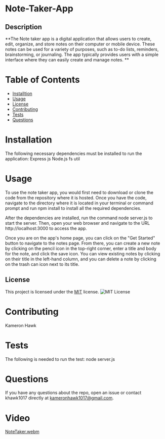 # Note-Taker-App

## Description
**The Note taker app is a digital application that allows users to create, edit, organize, and store notes on their computer or mobile device. These notes can be used for a variety of purposes, such as to-do lists, reminders, brainstorming, or journaling. The app typically provides users with a simple interface where they can easily create and manage notes. **

# Table of Contents
* [Installtion](#installtion)
* [Usage](#usage)
* [License](#license)
* [Contributing](#contributing)
* [Tests](#tests)
* [Questions](#questions)

# Installation
The following necessary dependencies must be installed to run the application: Express js Node.js fs util 

# Usage
To use the note taker app, you would first need to download or clone the code from the repository where it is hosted. Once you have the code, navigate to the directory where it is located in your terminal or command prompt and run npm install to install all the required dependencies.

After the dependencies are installed, run the command node server.js to start the server. Then, open your web browser and navigate to the URL http://localhost:3000 to access the app.

Once you are on the app's home page, you can click on the "Get Started" button to navigate to the notes page. From there, you can create a new note by clicking on the pencil icon in the top-right corner, enter a title and body for the note, and click the save icon. You can view existing notes by clicking on their title in the left-hand column, and you can delete a note by clicking on the trash can icon next to its title.

## License
This project is licensed under the [MIT](https://opensource.org/licenses/MIT) license.
    ![MIT License](https://img.shields.io/badge/License-MIT-yellow.svg)

# Contributing
Kameron Hawk

# Tests
The following is needed to run the test: node server.js

# Questions
If you have any questions about the repo, open an issue or contact khawk1017 directly at kameronhawk1017@gmail.com.

# Video
[NoteTaker.webm](https://user-images.githubusercontent.com/120533670/230313113-776722d7-80af-404f-bb4c-af04125c9d6c.webm)

